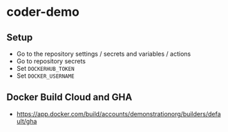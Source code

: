 # coder-demo

## Setup

- Go to the repository settings / secrets and variables / actions
- Go to repository secrets
- Set `DOCKERHUB_TOKEN`
- Set `DOCKER_USERNAME`

## Docker Build Cloud and GHA

- https://app.docker.com/build/accounts/demonstrationorg/builders/default/gha
